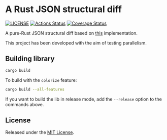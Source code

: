 # A Rust JSON structural diff

[![LICENSE](https://img.shields.io/badge/license-MIT-blue.svg)](LICENSE)
[![Actions Status](https://github.com/Luni-4/json-structural-diff/workflows/json-structural-diff/badge.svg)](https://github.com/Luni-4/json-structural-diff/actions)
[![Coverage Status](https://coveralls.io/repos/github/Luni-4/json-structural-diff/badge.svg?branch=master)](https://coveralls.io/github/Luni-4/json-structural-diff?branch=master)

A pure-Rust JSON structural diff based on [this](https://github.com/andreyvit/json-diff)
implementation.

This project has been developed with the aim of testing parallelism.

## Building library

```bash
cargo build
```

To build with the `colorize` feature:

```bash
cargo build --all-features
```

If you want to build the lib in release mode, add the `--release` option
to the commands above.

## License

Released under the [MIT License](LICENSE).
